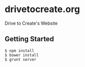 drivetocreate.org
=================

Drive to Create's Website

## Getting Started

	$ npm install
	$ bower install
	$ grunt server

